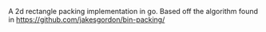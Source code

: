 A 2d rectangle packing implementation in go. Based off the algorithm found in https://github.com/jakesgordon/bin-packing/